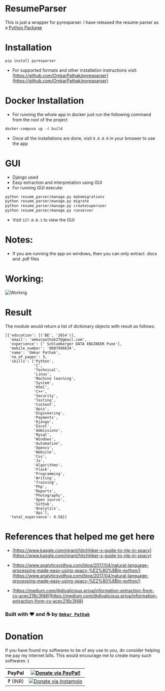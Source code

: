 # ResumeParser
This is just a wrapper for pyresparser. I have released the resume parser as a [Python Package](https://github.com/OmkarPathak/pyresparser)

# Installation

```bash
pip install pyresparser
```

- For supported formats and other installation instructions visit: [https://github.com/OmkarPathak/pyresparser](https://github.com/OmkarPathak/pyresparser)

# Docker Installation

- For running the whole app in docker just run the following command from the root of the project

```bash
docker-compose up -d build
```

- Once all the installations are done, visit `0.0.0.0` in your broswer to use the app

# GUI

- Django used
- Easy extraction and interpretation using GUI
- For running GUI execute:

```bash
python resume_parser/manage.py makemigrations
python resume_parser/manage.py migrate
python resume_parser/manage.py createsuperuser
python resume_parser/manage.py runserver
```

- Visit `127.0.0.1` to view the GUI

# Notes:

- If you are running the app on windows, then you can only extract .docs and .pdf files

# Working:

![Working](results/resume_parser_result.png)

# Result

The module would return a list of dictionary objects with result as follows:

```
[{'education': [('BE', '2014')],
  'email': 'omkarpathak27@gmail.com',
  'experience': [' Schlumberger DATA ENGINEER Pune'],
  'mobile_number': '8087996634',
  'name': 'Omkar Pathak',
  'no_of_pages': 3,
  'skills': ['Python',
             'C',
             'Technical',
             'Linux',
             'Machine learning',
             'System',
             'Html',
             'C++',
             'Security',
             'Testing',
             'Content',
             'Apis',
             'Engineering',
             'Payments',
             'Django',
             'Excel',
             'Admissions',
             'Mysql',
             'Windows',
             'Automation',
             'Opencv',
             'Website',
             'Css',
             'Js',
             'Algorithms',
             'Flask',
             'Programming',
             'Writing',
             'Training',
             'Php',
             'Reports',
             'Photography',
             'Open source',
             'Github',
             'Analytics',
             'Api'],
  'total_experience': 0.58}]
```

# References that helped me get here

- [https://www.kaggle.com/nirant/hitchhiker-s-guide-to-nlp-in-spacy](https://www.kaggle.com/nirant/hitchhiker-s-guide-to-nlp-in-spacy)

- [https://www.analyticsvidhya.com/blog/2017/04/natural-language-processing-made-easy-using-spacy-%E2%80%8Bin-python/](https://www.analyticsvidhya.com/blog/2017/04/natural-language-processing-made-easy-using-spacy-%E2%80%8Bin-python/)

- [https://medium.com/@divalicious.priya/information-extraction-from-cv-acec216c3f48](https://medium.com/@divalicious.priya/information-extraction-from-cv-acec216c3f48)

### Built with ♥ and :coffee: by [`Omkar Pathak`](http://www.omkarpathak.in/)

# Donation

If you have found my softwares to be of any use to you, do consider helping me pay my internet bills. This would encourage me to create many such softwares :)

| PayPal | <a href="https://paypal.me/omkarpathak27" target="_blank"><img src="https://www.paypalobjects.com/webstatic/mktg/logo/AM_mc_vs_dc_ae.jpg" alt="Donate via PayPal!" title="Donate via PayPal!" /></a> |
|:-------------------------------------------:|:-------------------------------------------------------------:|
| ₹ (INR)  | <a href="https://www.instamojo.com/@omkarpathak/" target="_blank"><img src="https://www.soldermall.com/images/pic-online-payment.jpg" alt="Donate via Instamojo" title="Donate via instamojo" /></a> |
